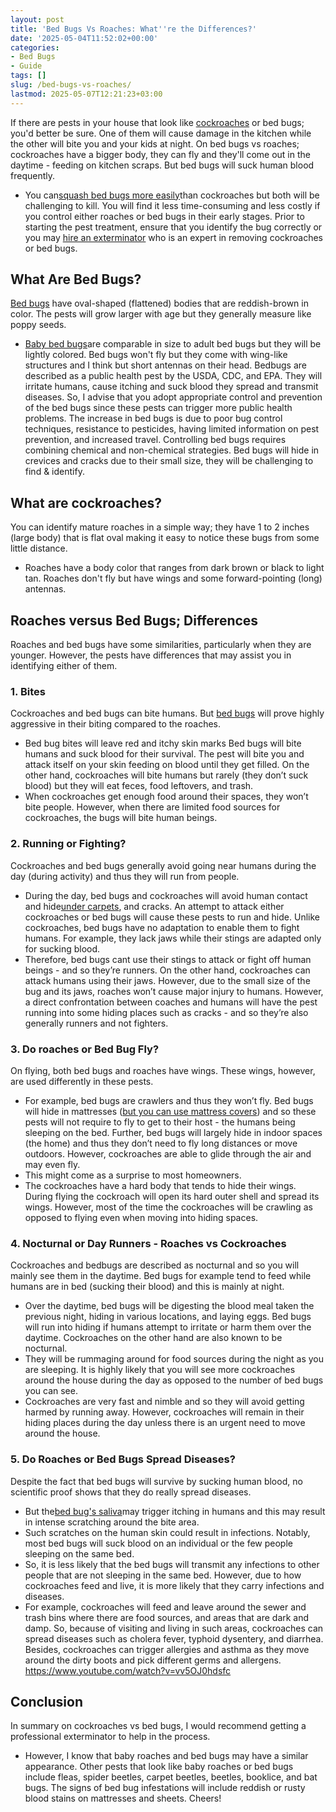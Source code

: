 ```yaml
---
layout: post
title: 'Bed Bugs Vs Roaches: What''re the Differences?'
date: '2025-05-04T11:52:02+00:00'
categories:
- Bed Bugs
- Guide
tags: []
slug: /bed-bugs-vs-roaches/
lastmod: 2025-05-07T12:21:23+03:00
---
```


If there are pests in your house that look like
[cockroaches](https://pestpolicy.com/best-fogger-for-roaches/)
or bed bugs; you'd better be sure.
One of them will cause damage in the kitchen while the other will bite you and your kids at night.
On bed bugs vs roaches; cockroaches have a bigger body, they can fly and they'll come out in the daytime - feeding on kitchen scraps. But bed bugs will suck human blood frequently.
- You can[squash bed bugs more easily](https://pestpolicy.com/what-happens-when-you-squish-a-bed-bug/)than cockroaches but both will be challenging to kill.
You will find it less time-consuming and less costly if you control either roaches or bed bugs in their early stages.
Prior to starting the pest treatment, ensure that you identify the bug correctly or you may
[hire an exterminator](https://pestpolicy.com/pest-control-near-me/)
who is an expert in removing cockroaches or bed bugs.
## What Are Bed Bugs?
[Bed bugs](https://www.epa.gov/bedbugs/introduction-bed-bugs)
have oval-shaped (flattened) bodies that are reddish-brown in color.
The pests will grow larger with age but they generally measure like poppy seeds.
- [Baby bed bugs](https://pestpolicy.com/baby-bed-bugs/)are comparable in size to adult bed bugs but they will be lightly colored.
Bed bugs won't fly but they come with wing-like structures and I think but short antennas on their head.
Bedbugs are described as a public health pest by the USDA, CDC, and EPA. They will irritate humans, cause itching and suck blood they spread and transmit diseases.
So, I advise that you adopt appropriate control and prevention of the bed bugs since these pests can trigger more public health problems.
The increase in bed bugs is due to poor bug control techniques, resistance to pesticides, having limited information on pest prevention, and increased travel.
Controlling bed bugs requires combining chemical and non-chemical strategies.
Bed bugs will hide in crevices and cracks due to their small size, they will be challenging to find & identify.
## What are cockroaches?
You can identify mature roaches in a simple way; they have 1 to 2 inches (large body) that is flat oval making it easy to notice these bugs from some little distance.
- Roaches have a body color that ranges from dark brown or black to light tan. Roaches don't fly but have wings and some forward-pointing (long) antennas.
## Roaches versus Bed Bugs; Differences
Roaches and bed bugs have some similarities, particularly when they are younger.
However, the pests have differences that may assist you in identifying either of them.
### 1. Bites
Cockroaches and bed bugs can bite humans. But
[bed bugs](https://pestpolicy.com/how-to-get-rid-of-fleas-in-bed/)
will prove highly aggressive in their biting compared to the roaches.
- Bed bug bites will leave red and itchy skin marks
Bed bugs will bite humans and suck blood for their survival. The pest will bite you and attack itself on your skin feeding on blood until they get filled.
On the other hand, cockroaches will bite humans but rarely (they don’t suck blood) but they will eat feces, food leftovers, and trash.
- When cockroaches get enough food around their spaces, they won’t bite people. However, when there are limited food sources for cockroaches, the bugs will bite human beings.
### 2. Running or Fighting?
Cockroaches and bed bugs generally avoid going near humans during the day (during activity) and thus they will run from people.
- During the day, bed bugs and cockroaches will avoid human contact and hide[under carpets](https://pestpolicy.com/can-bed-bugs-live-in-carpet/), and cracks.
An attempt to attack either cockroaches or bed bugs will cause these pests to run and hide.
Unlike cockroaches, bed bugs have no adaptation to enable them to fight humans. For example, they lack jaws while their stings are adapted only for sucking blood.
- Therefore, bed bugs cant use their stings to attack or fight off human beings - and so they’re runners.
On the other hand, cockroaches can attack humans using their jaws. However, due to the small size of the bug and its jaws, roaches won’t cause major injury to humans.
However, a direct confrontation between coaches and humans will have the pest running into some hiding places such as cracks - and so they’re also generally runners and not fighters.
### 3. Do roaches or Bed Bug Fly?
On flying, both bed bugs and roaches have wings. These wings, however, are used differently in these pests.
- For example, bed bugs are crawlers and thus they won’t fly. Bed bugs will hide in mattresses ([but you can use mattress covers](https://pestpolicy.com/best-bed-bug-mattress-encasements/)) and so these pests will not require to fly to get to their host - the humans being sleeping on the bed.
Further, bed bugs will largely hide in indoor spaces (the home) and thus they don’t need to fly long distances or move outdoors.
However, cockroaches are able to glide through the air and may even fly.
- This might come as a surprise to most homeowners.
- The cockroaches have a hard body that tends to hide their wings.
During flying the cockroach will open its hard outer shell and spread its wings.
However, most of the time the cockroaches will be crawling as opposed to flying even when moving into hiding spaces.
### 4. Nocturnal or Day Runners - Roaches vs Cockroaches
Cockroaches and bedbugs are described as nocturnal and so you will mainly see them in the daytime.
Bed bugs for example tend to feed while humans are in bed (sucking their blood) and this is mainly at night.
- Over the daytime, bed bugs will be digesting the blood meal taken the previous night, hiding in various locations, and laying eggs.
Bed bugs will run into hiding if humans attempt to irritate or harm them over the daytime.
Cockroaches on the other hand are also known to be nocturnal.
- They will be rummaging around for food sources during the night as you are sleeping.
It is highly likely that you will see more cockroaches around the house during the day as opposed to the number of bed bugs you can see.
- Cockroaches are very fast and nimble and so they will avoid getting harmed by running away.
However, cockroaches will remain in their hiding places during the day unless there is an urgent need to move around the house.
### 5. Do Roaches or Bed Bugs Spread Diseases?
Despite the fact that bed bugs will survive by sucking human blood, no scientific proof shows that they do really spread diseases.
- But the[bed bug's saliva](https://pestpolicy.com/how-long-do-bed-bug-bites-last/)may trigger itching in humans and this may result in intense scratching around the bite area.
- Such scratches on the human skin could result in infections.
Notably, most bed bugs will suck blood on an individual or the few people sleeping on the same bed.
- So, it is less likely that the bed bugs will transmit any infections to other people that are not sleeping in the same bed.
However, due to how cockroaches feed and live, it is more likely that they carry infections and diseases.
- For example, cockroaches will feed and leave around the sewer and trash bins where there are food sources, and areas that are dark and damp.
So, because of visiting and living in such areas, cockroaches can spread diseases such as cholera fever, typhoid dysentery, and diarrhea.
Besides, cockroaches can trigger allergies and asthma as they move around the dirty boots and pick different germs and allergens.
https://www.youtube.com/watch?v=vv5OJ0hdsfc
## Conclusion
In summary on cockroaches vs bed bugs, I would recommend getting a professional exterminator to help in the process.
- However, I know that baby roaches and bed bugs may have a similar appearance.
Other pests that look like baby roaches or bed bugs include fleas, spider beetles, carpet beetles, beetles, booklice, and bat bugs.
The signs of bed bug infestations will include reddish or rusty blood stains on mattresses and sheets.
Cheers!
